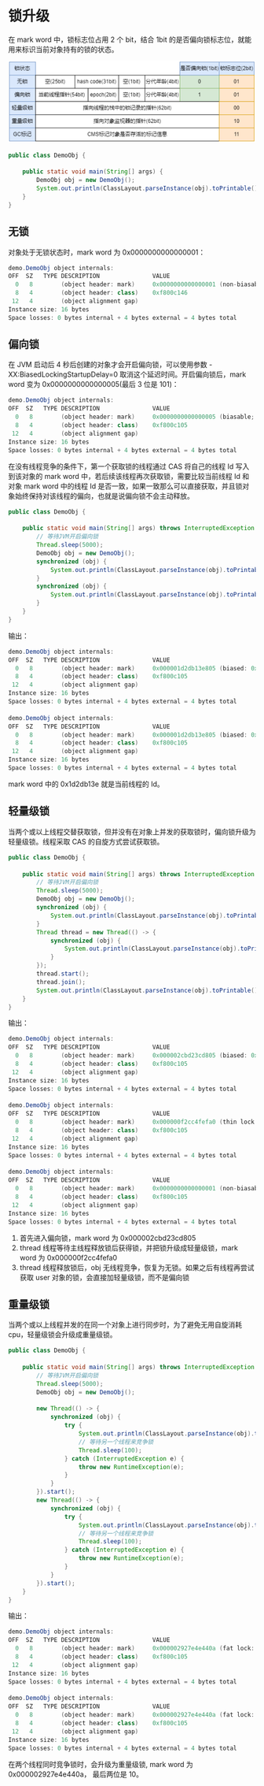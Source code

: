 # 锁升级

在 mark word 中，锁标志位占用 2 个 bit，结合 1bit 的是否偏向锁标志位，就能用来标识当前对象持有的锁的状态。

![](../img/mark_word_64bit.png)

```java
public class DemoObj {

    public static void main(String[] args) {
        DemoObj obj = new DemoObj();
        System.out.println(ClassLayout.parseInstance(obj).toPrintable());
    }
}
```

## 无锁

对象处于无锁状态时，mark word 为 0x0000000000000001：

```java
demo.DemoObj object internals:
OFF  SZ   TYPE DESCRIPTION               VALUE
  0   8        (object header: mark)     0x0000000000000001 (non-biasable; age: 0)
  8   4        (object header: class)    0xf800c146
 12   4        (object alignment gap)
Instance size: 16 bytes
Space losses: 0 bytes internal + 4 bytes external = 4 bytes total
```

## 偏向锁

在 JVM 启动后 4 秒后创建的对象才会开启偏向锁，可以使用参数 -XX:BiasedLockingStartupDelay=0 取消这个延迟时间。开启偏向锁后，mark word 变为 0x0000000000000005(最后 3 位是 101)：

```java
demo.DemoObj object internals:
OFF  SZ   TYPE DESCRIPTION               VALUE
  0   8        (object header: mark)     0x0000000000000005 (biasable; age: 0)
  8   4        (object header: class)    0xf800c105
 12   4        (object alignment gap)
Instance size: 16 bytes
Space losses: 0 bytes internal + 4 bytes external = 4 bytes total
```

在没有线程竞争的条件下，第一个获取锁的线程通过 CAS 将自己的线程 Id 写入到该对象的 mark word 中，若后续该线程再次获取锁，需要比较当前线程 Id 和对象 mark word 中的线程 Id 是否一致，如果一致那么可以直接获取，并且锁对象始终保持对该线程的偏向，也就是说偏向锁不会主动释放。

```java
public class DemoObj {

    public static void main(String[] args) throws InterruptedException {
        // 等待JVM开启偏向锁
        Thread.sleep(5000);
        DemoObj obj = new DemoObj();
        synchronized (obj) {
            System.out.println(ClassLayout.parseInstance(obj).toPrintable());
        }
        synchronized (obj) {
            System.out.println(ClassLayout.parseInstance(obj).toPrintable());
        }
    }
}
```

输出：

```java
demo.DemoObj object internals:
OFF  SZ   TYPE DESCRIPTION               VALUE
  0   8        (object header: mark)     0x000001d2db13e805 (biased: 0x0000000074b6c4fa; epoch: 0; age: 0)
  8   4        (object header: class)    0xf800c105
 12   4        (object alignment gap)
Instance size: 16 bytes
Space losses: 0 bytes internal + 4 bytes external = 4 bytes total

demo.DemoObj object internals:
OFF  SZ   TYPE DESCRIPTION               VALUE
  0   8        (object header: mark)     0x000001d2db13e805 (biased: 0x0000000074b6c4fa; epoch: 0; age: 0)
  8   4        (object header: class)    0xf800c105
 12   4        (object alignment gap)
Instance size: 16 bytes
Space losses: 0 bytes internal + 4 bytes external = 4 bytes total
```

mark word 中的 0x1d2db13e 就是当前线程的 Id。

## 轻量级锁

当两个或以上线程交替获取锁，但并没有在对象上并发的获取锁时，偏向锁升级为轻量级锁。线程采取 CAS 的自旋方式尝试获取锁。

```java
public class DemoObj {

    public static void main(String[] args) throws InterruptedException {
        // 等待JVM开启偏向锁
        Thread.sleep(5000);
        DemoObj obj = new DemoObj();
        synchronized (obj) {
            System.out.println(ClassLayout.parseInstance(obj).toPrintable());
        }
        Thread thread = new Thread(() -> {
            synchronized (obj) {
                System.out.println(ClassLayout.parseInstance(obj).toPrintable());
            }
        });
        thread.start();
        thread.join();
        System.out.println(ClassLayout.parseInstance(obj).toPrintable());
    }
}
```

输出：

```java
demo.DemoObj object internals:
OFF  SZ   TYPE DESCRIPTION               VALUE
  0   8        (object header: mark)     0x000002cbd23cd805 (biased: 0x00000000b2f48f36; epoch: 0; age: 0)
  8   4        (object header: class)    0xf800c105
 12   4        (object alignment gap)
Instance size: 16 bytes
Space losses: 0 bytes internal + 4 bytes external = 4 bytes total

demo.DemoObj object internals:
OFF  SZ   TYPE DESCRIPTION               VALUE
  0   8        (object header: mark)     0x000000f2cc4fefa0 (thin lock: 0x000000f2cc4fefa0)
  8   4        (object header: class)    0xf800c105
 12   4        (object alignment gap)
Instance size: 16 bytes
Space losses: 0 bytes internal + 4 bytes external = 4 bytes total

demo.DemoObj object internals:
OFF  SZ   TYPE DESCRIPTION               VALUE
  0   8        (object header: mark)     0x0000000000000001 (non-biasable; age: 0)
  8   4        (object header: class)    0xf800c105
 12   4        (object alignment gap)
Instance size: 16 bytes
Space losses: 0 bytes internal + 4 bytes external = 4 bytes total
```

1. 首先进入偏向锁，mark word 为 0x000002cbd23cd805
2. thread 线程等待主线程释放锁后获得锁，并把锁升级成轻量级锁，mark word 为 0x000000f2cc4fefa0
3. thread 线程释放锁后，obj 无线程竞争，恢复为无锁。如果之后有线程再尝试获取 user 对象的锁，会直接加轻量级锁，而不是偏向锁

## 重量级锁

当两个或以上线程并发的在同一个对象上进行同步时，为了避免无用自旋消耗 cpu，轻量级锁会升级成重量级锁。

```java
public class DemoObj {

    public static void main(String[] args) throws InterruptedException {
        // 等待JVM开启偏向锁
        Thread.sleep(5000);
        DemoObj obj = new DemoObj();

        new Thread(() -> {
            synchronized (obj) {
                try {
                    System.out.println(ClassLayout.parseInstance(obj).toPrintable());
                    // 等待另一个线程来竞争锁
                    Thread.sleep(100);
                } catch (InterruptedException e) {
                    throw new RuntimeException(e);
                }
            }
        }).start();
        new Thread(() -> {
            synchronized (obj) {
                try {
                    System.out.println(ClassLayout.parseInstance(obj).toPrintable());
                    // 等待另一个线程来竞争锁
                    Thread.sleep(100);
                } catch (InterruptedException e) {
                    throw new RuntimeException(e);
                }
            }
        }).start();
    }
}
```

输出：

```java
demo.DemoObj object internals:
OFF  SZ   TYPE DESCRIPTION               VALUE
  0   8        (object header: mark)     0x000002927e4e440a (fat lock: 0x000002927e4e440a)
  8   4        (object header: class)    0xf800c105
 12   4        (object alignment gap)
Instance size: 16 bytes
Space losses: 0 bytes internal + 4 bytes external = 4 bytes total

demo.DemoObj object internals:
OFF  SZ   TYPE DESCRIPTION               VALUE
  0   8        (object header: mark)     0x000002927e4e440a (fat lock: 0x000002927e4e440a)
  8   4        (object header: class)    0xf800c105
 12   4        (object alignment gap)
Instance size: 16 bytes
Space losses: 0 bytes internal + 4 bytes external = 4 bytes total
```

在两个线程同时竞争锁时，会升级为重量级锁, mark word 为 0x000002927e4e440a， 最后两位是 10。

